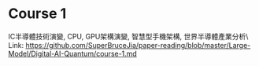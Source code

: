 # Course 1
IC半導體技術演變, CPU, GPU架構演變, 智慧型手機架構, 世界半導體產業分析\\
Link: https://github.com/SuperBruceJia/paper-reading/blob/master/Large-Model/Digital-AI-Quantum/course-1.md


